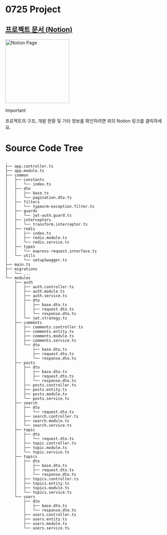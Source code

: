 # 0725 Project

## [프로젝트 문서 (Notion)](https://scythe-snowplow-4f2.notion.site/0725-Community-Forum-Project-23b7c27c3ffb80f09bafc79a8d187d5b)

<a href="https://scythe-snowplow-4f2.notion.site/0725-Community-Forum-Project-23b7c27c3ffb80f09bafc79a8d187d5b" target="_blank">
  <img src="https://img.shields.io/badge/Notion-Documentation-white?logo=notion" alt="Notion Page" width="200px">
</a>

> [!IMPORTANT]
> 프로젝트의 구조, 개발 현황 및 기타 정보를 확인하려면 위의 Notion 링크를 클릭하세요.

# Source Code Tree

```
.
├── app.controller.ts
├── app.module.ts
├── common
│   ├── constants
│   │   └── index.ts
│   ├── dto
│   │   ├── base.ts
│   │   └── pagination.dto.ts
│   ├── filters
│   │   └── typeorm-exception.filter.ts
│   ├── guards
│   │   └── jwt-auth.guard.ts
│   ├── interceptors
│   │   └── transform.interceptor.ts
│   ├── redis
│   │   ├── index.ts
│   │   ├── redis.module.ts
│   │   └── redis.service.ts
│   ├── types
│   │   └── express-request.interface.ts
│   └── utils
│       └── setupSwagger.ts
├── main.ts
├── migrations
│   └── ...
└── modules
    ├── auth
    │   ├── auth.controller.ts
    │   ├── auth.module.ts
    │   ├── auth.service.ts
    │   ├── dto
    │   │   ├── base.dto.ts
    │   │   ├── request.dto.ts
    │   │   └── response.dto.ts
    │   └── jwt.strategy.ts
    ├── comments
    │   ├── comments.controller.ts
    │   ├── comments.entity.ts
    │   ├── comments.module.ts
    │   ├── comments.service.ts
    │   └── dto
    │       ├── base.dto.ts
    │       ├── request.dto.ts
    │       └── response.dto.ts
    ├── posts
    │   ├── dto
    │   │   ├── base.dto.ts
    │   │   ├── request.dto.ts
    │   │   └── response.dto.ts
    │   ├── posts.controller.ts
    │   ├── posts.entity.ts
    │   ├── posts.module.ts
    │   └── posts.service.ts
    ├── search
    │   ├── dto
    │   │   └── request.dto.ts
    │   ├── search.controller.ts
    │   ├── search.module.ts
    │   └── search.service.ts
    ├── topic
    │   ├── dto
    │   │   └── request.dto.ts
    │   ├── topic.controller.ts
    │   ├── topic.module.ts
    │   └── topic.service.ts
    ├── topics
    │   ├── dto
    │   │   ├── base.dto.ts
    │   │   ├── request.dto.ts
    │   │   └── response.dto.ts
    │   ├── topics.controller.ts
    │   ├── topics.entity.ts
    │   ├── topics.module.ts
    │   └── topics.service.ts
    └── users
        ├── dto
        │   ├── base.dto.ts
        │   └── response.dto.ts
        ├── users.controller.ts
        ├── users.entity.ts
        ├── users.module.ts
        └── users.service.ts
```
